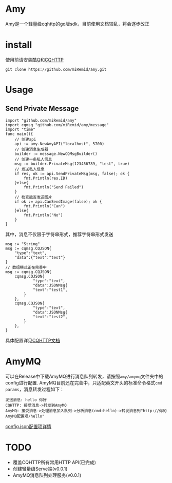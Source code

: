 # Amy
Amy是一个轻量级cqhttp的go版sdk，目前使用文档较乱，将会逐步改正
# install
使用前请安装[酷Q](https://cqp.cc/)和[CQHTTP](https://cqhttp.cc/docs/4.11/#/)
```
git clone https://github.com/miRemid/amy.git
```
# Usage
## Send Private Message
```golang
import "github.com/miRemid/amy"
import cqmsg "github.com/miRemid/amy/message"
import "time"
func main(){
    // 创建api
    api := amy.NewAmyAPI("localhost", 5700)
    // 创建消息生成器
    builder := message.NewCQMsgBuilder()
    // 创建一条私人信息
    msg := builder.PrivateMsg(123456789, "test", true)
    // 发送私人信息
	if res, ok := api.SendPrivateMsg(msg, false); ok {
		fmt.Println(res.ID)
	}else{
		fmt.Println("Send Failed")
    }
    // 检查能否发送图片
	if ok := api.CanSendImage(false); ok {
		fmt.Println("Can")
	}else{
		fmt.Println("No")
	}
}
```
其中，消息不仅限于字符串形式，推荐字符串形式发送
```
msg := "String"
msg := cqmsg.CQJSON{
    "type":"text",
    "data":{"text":"test"}
}
// 数组模式正在完善中
msg := cqmsg.CQJSON{
    cqmsg.CQJSON{
            "type":"text",
            "data":JSONMsg{
            "text":"test1",
        }
    },
    cqmsg.CQJSON{
            "type":"text",
            "data":JSONMsg{
            "text":"test2",
        }
    },
}
```
具体配置详见[CQHTTP文档](https://cqhttp.cc/docs/4.11/#/Message)
# AmyMQ
可以在Release中下载AmyMQ进行消息队列转发，请按照`amy/amymq`文件夹中的config进行配置.
AmyMQ目前还在完善中，只适配英文开头的标准命令格式`cmd params`，消息转发过程如下：
```
发送消息: hello 你好
CQHTTP: 接受消息->转发到AmyMQ
AmyMQ: 接受消息->处理消息加入队列->分析消息(cmd:hello)->转发消息到"http://你的AmyMQ配置项/hello"
```
[config.json配置项详情](https://github.com/miRemid/amy/tree/master/amymq)
# TODO
- 覆盖CQHTTP所有常用HTTP API(已完成)
- 创建轻量级Serve端(v0.0.1)
- AmyMQ消息队列处理服务(v0.0.1)
